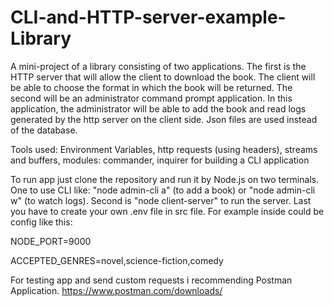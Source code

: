 # CLI-and-HTTP-server-example-Library
A mini-project of a library consisting of two applications. The first is the HTTP server that will allow the client to download the book. The client will be able to choose the format in which the book will be returned. The second will be an administrator command prompt application. In this application, the administrator will be able to add the book and read logs generated by the http server on the client side. Json files are used instead of the database. 

Tools used:
Environment Variables,
http requests (using headers),
streams and buffers,
modules: commander, inquirer for
building a CLI application

To run app just clone the repository and run it by Node.js on two terminals. One to use CLI like: "node admin-cli a" (to add a book) or "node admin-cli w" (to watch logs). Second is "node client-server" to run the server. Last you have to create your own .env file in src file. For example inside could be config like this:

NODE_PORT=9000

ACCEPTED_GENRES=novel,science-fiction,comedy

For testing app and send custom requests i recommending Postman Application. https://www.postman.com/downloads/
